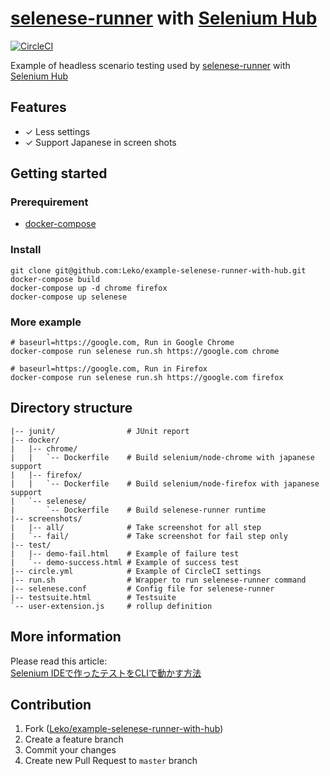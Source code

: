 # [selenese-runner](https://github.com/vmi/selenese-runner-java) with [Selenium Hub](https://hub.docker.com/r/selenium/hub/)
[![CircleCI](https://circleci.com/gh/Leko/example-selenese-runner-with-hub/tree/master.svg?style=svg)](https://circleci.com/gh/Leko/example-selenese-runner-with-hub/tree/master)

Example of headless scenario testing used by [selenese-runner](https://github.com/vmi/selenese-runner-java) with [Selenium Hub](https://hub.docker.com/r/selenium/hub/)

## Features
- ✓ Less settings
- ✓ Support Japanese in screen shots

## Getting started
### Prerequirement
- [docker-compose](https://docs.docker.com/compose/install/)

### Install
```
git clone git@github.com:Leko/example-selenese-runner-with-hub.git
docker-compose build
docker-compose up -d chrome firefox
docker-compose up selenese
```

### More example
```
# baseurl=https://google.com, Run in Google Chrome
docker-compose run selenese run.sh https://google.com chrome

# baseurl=https://google.com, Run in Firefox
docker-compose run selenese run.sh https://google.com firefox
```

## Directory structure
```
|-- junit/                # JUnit report
|-- docker/
|   |-- chrome/
|   |   `-- Dockerfile    # Build selenium/node-chrome with japanese support
|   |-- firefox/
|   |   `-- Dockerfile    # Build selenium/node-firefox with japanese support
|   `-- selenese/
|       `-- Dockerfile    # Build selenese-runner runtime
|-- screenshots/
|   |-- all/              # Take screenshot for all step
|   `-- fail/             # Take screenshot for fail step only
|-- test/
|   |-- demo-fail.html    # Example of failure test
|   `-- demo-success.html # Example of success test
|-- circle.yml            # Example of CircleCI settings
|-- run.sh                # Wrapper to run selenese-runner command
|-- selenese.conf         # Config file for selenese-runner
|-- testsuite.html        # Testsuite
`-- user-extension.js     # rollup definition
```

## More information

Please read this article:  
[Selenium IDEで作ったテストをCLIで動かす方法](http://leko.jp/archives/908)

## Contribution

1. Fork ([Leko/example-selenese-runner-with-hub](https://github.com/Leko/example-selenese-runner-with-hub/fork))
1. Create a feature branch
1. Commit your changes
1. Create new Pull Request to `master` branch

